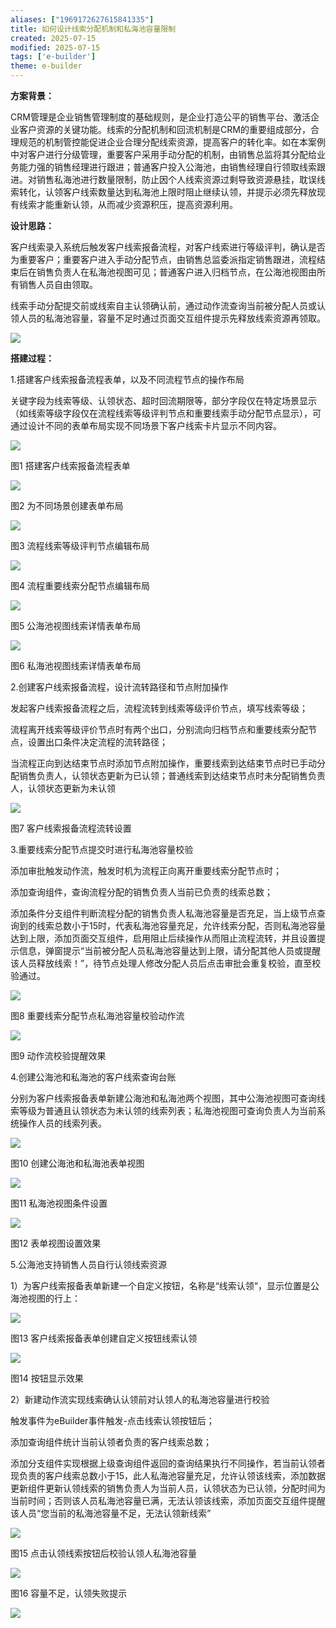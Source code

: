 ```yaml
---
aliases: ["1969172627615841335"]
title: 如何设计线索分配机制和私海池容量限制
created: 2025-07-15
modified: 2025-07-15
tags: ['e-builder']
theme: e-builder
---
```


**方案背景：**

CRM管理是企业销售管理制度的基础规则，是企业打造公平的销售平台、激活企业客户资源的关键功能。线索的分配机制和回流机制是CRM的重要组成部分，合理规范的机制管控能促进企业合理分配线索资源，提高客户的转化率。如在本案例中对客户进行分级管理，重要客户采用手动分配的机制，由销售总监将其分配给业务能力强的销售经理进行跟进；普通客户投入公海池，由销售经理自行领取线索跟进。对销售私海池进行数量限制，防止因个人线索资源过剩导致资源悬挂，耽误线索转化，认领客户线索数量达到私海池上限时阻止继续认领，并提示必须先释放现有线索才能重新认领，从而减少资源积压，提高资源利用。

**设计思路：**

客户线索录入系统后触发客户线索报备流程，对客户线索进行等级评判，确认是否为重要客户；重要客户进入手动分配节点，由销售总监委派指定销售跟进，流程结束后在销售负责人在私海池视图可见；普通客户进入归档节点，在公海池视图由所有销售人员自由领取。

线索手动分配提交前或线索自主认领确认前，通过动作流查询当前被分配人员或认领人员的私海池容量，容量不足时通过页面交互组件提示先释放线索资源再领取。

![](https://myhelpdoc.oss-cn-heyuan.aliyuncs.com/mdimages/2651a581a98772edc1537170cfcd7c7e.jpg)

**搭建过程：**

1.搭建客户线索报备流程表单，以及不同流程节点的操作布局

关键字段为线索等级、认领状态、超时回流期限等，部分字段仅在特定场景显示（如线索等级字段仅在流程线索等级评判节点和重要线索手动分配节点显示），可通过设计不同的表单布局实现不同场景下客户线索卡片显示不同内容。

![](https://myhelpdoc.oss-cn-heyuan.aliyuncs.com/mdimages/12f3f5e102b1075c947954cb4e242181.jpg)

图1 搭建客户线索报备流程表单

![](https://myhelpdoc.oss-cn-heyuan.aliyuncs.com/mdimages/736175591469f1735204033c852abfb7.jpg)

图2 为不同场景创建表单布局

![](https://myhelpdoc.oss-cn-heyuan.aliyuncs.com/mdimages/4eae409e2542f2862c2ad3caad1702db.jpg)

图3 流程线索等级评判节点编辑布局

![](https://myhelpdoc.oss-cn-heyuan.aliyuncs.com/mdimages/e2eb45eca9cd1032090e8aaba7368736.jpg)

图4 流程重要线索分配节点编辑布局

![](https://myhelpdoc.oss-cn-heyuan.aliyuncs.com/mdimages/7a9173d931496145190be6faa6ab217e.jpg)

图5 公海池视图线索详情表单布局

![](https://myhelpdoc.oss-cn-heyuan.aliyuncs.com/mdimages/5aa5e0b52c578badff90af604fd38730.jpg)

图6 私海池视图线索详情表单布局

2.创建客户线索报备流程，设计流转路径和节点附加操作

发起客户线索报备流程之后，流程流转到线索等级评价节点，填写线索等级；

流程离开线索等级评价节点时有两个出口，分别流向归档节点和重要线索分配节点，设置出口条件决定流程的流转路径；

当流程正向到达结束节点时添加节点附加操作，重要线索到达结束节点时已手动分配销售负责人，认领状态更新为已认领；普通线索到达结束节点时未分配销售负责人，认领状态更新为未认领

![](https://myhelpdoc.oss-cn-heyuan.aliyuncs.com/mdimages/a0b6ee9e7618881bb6551ce590b1581c.jpg)

图7 客户线索报备流程流转设置

3.重要线索分配节点提交时进行私海池容量校验

添加审批触发动作流，触发时机为流程正向离开重要线索分配节点时；

添加查询组件，查询流程分配的销售负责人当前已负责的线索总数；

添加条件分支组件判断流程分配的销售负责人私海池容量是否充足，当上级节点查询到的线索总数小于15时，代表私海池容量充足，允许线索分配，否则私海池容量达到上限，添加页面交互组件，启用阻止后续操作从而阻止流程流转，并且设置提示信息，弹窗提示“当前被分配人员私海池容量达到上限，请分配其他人员或提醒该人员释放线索！”，待节点处理人修改分配人员后点击审批会重复校验，直至校验通过。

![](https://myhelpdoc.oss-cn-heyuan.aliyuncs.com/mdimages/b7d4efd4cdfc7689a2a2276eefaaff71.jpg)

图8 重要线索分配节点私海池容量校验动作流

![](https://myhelpdoc.oss-cn-heyuan.aliyuncs.com/mdimages/5a7c1ce043c12359f7a484f2582b2f77.jpg)

图9 动作流校验提醒效果

4.创建公海池和私海池的客户线索查询台账

分别为客户线索报备表单新建公海池和私海池两个视图，其中公海池视图可查询线索等级为普通且认领状态为未认领的线索列表；私海池视图可查询负责人为当前系统操作人员的线索列表。

![](https://myhelpdoc.oss-cn-heyuan.aliyuncs.com/mdimages/d813d280d4b72f927c166c5fa0db83e6.jpg)

图10 创建公海池和私海池表单视图

![](https://myhelpdoc.oss-cn-heyuan.aliyuncs.com/mdimages/d4649a6ebfae466b663e71538da9f7b2.jpg)

图11 私海池视图条件设置

![](https://myhelpdoc.oss-cn-heyuan.aliyuncs.com/mdimages/746a7af406b9922fd92d94aa33fcaef1.jpg)

图12 表单视图设置效果

5.公海池支持销售人员自行认领线索资源

1）为客户线索报备表单新建一个自定义按钮，名称是“线索认领“，显示位置是公海池视图的行上：

![](https://myhelpdoc.oss-cn-heyuan.aliyuncs.com/mdimages/e110f2bf67eba108bf6152059cde5912.jpg)

图13 客户线索报备表单创建自定义按钮线索认领

![](https://myhelpdoc.oss-cn-heyuan.aliyuncs.com/mdimages/806b2c4dbd22101cf78a8012534583a6.jpg)

图14 按钮显示效果

2）新建动作流实现线索确认认领前对认领人的私海池容量进行校验

触发事件为eBuilder事件触发-点击线索认领按钮后；

添加查询组件统计当前认领者负责的客户线索总数；

添加分支组件实现根据上级查询组件返回的查询结果执行不同操作，若当前认领者现负责的客户线索总数小于15，此人私海池容量充足，允许认领该线索，添加数据更新组件更新认领线索的销售负责人为当前人员，认领状态为已认领，分配时间为当前时间；否则该人员私海池容量已满，无法认领该线索，添加页面交互组件提醒该人员“您当前的私海池容量不足，无法认领新线索”

![](https://myhelpdoc.oss-cn-heyuan.aliyuncs.com/mdimages/8315a44aa45546641835f7795a20bf34.jpg)

图15 点击认领线索按钮后校验认领人私海池容量

![](https://myhelpdoc.oss-cn-heyuan.aliyuncs.com/mdimages/034fe9fb1a878f2925c156e9c79f3327.jpg)

图16 容量不足，认领失败提示

![](https://myhelpdoc.oss-cn-heyuan.aliyuncs.com/mdimages/76be4af12b7e457eb2eb44c7e4f36ca9.jpg)

